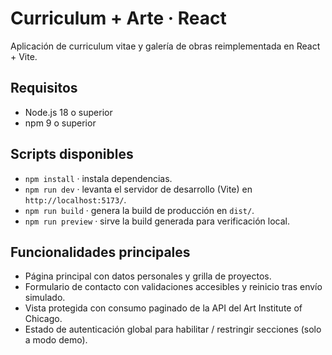 # Curriculum + Arte · React

Aplicación de curriculum vitae y galería de obras reimplementada en React + Vite.

## Requisitos

- Node.js 18 o superior
- npm 9 o superior

## Scripts disponibles

- `npm install` · instala dependencias.
- `npm run dev` · levanta el servidor de desarrollo (Vite) en `http://localhost:5173/`.
- `npm run build` · genera la build de producción en `dist/`.
- `npm run preview` · sirve la build generada para verificación local.

## Funcionalidades principales

- Página principal con datos personales y grilla de proyectos.
- Formulario de contacto con validaciones accesibles y reinicio tras envío simulado.
- Vista protegida con consumo paginado de la API del Art Institute of Chicago.
- Estado de autenticación global para habilitar / restringir secciones (solo a modo demo).
